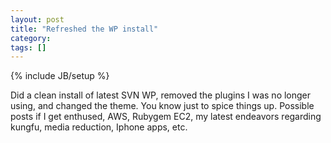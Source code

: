```yaml
---
layout: post
title: "Refreshed the WP install"
category: 
tags: []
---
```

{% include JB/setup %}

Did a clean install of latest SVN WP, removed the plugins I was no longer using, and changed the theme.  You know just to spice things up.  Possible posts if I get enthused, AWS, Rubygem EC2, my latest endeavors regarding kungfu, media reduction, Iphone apps,  etc.
